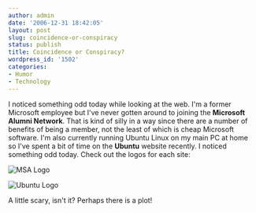 ```yaml
---
author: admin
date: '2006-12-31 18:42:05'
layout: post
slug: coincidence-or-conspiracy
status: publish
title: Coincidence or Conspiracy?
wordpress_id: '1502'
categories:
- Humor
- Technology
---
```


I noticed something odd today while looking at the web. I'm a former
Microsoft employee but I've never gotten around to joining the
**Microsoft Alumni Network**. That is kind of silly in a way since there
are a number of benefits of being a member, not the least of which is
cheap Microsoft software. I'm also currently running Ubuntu Linux on my
main PC at home so I've spent a bit of time on the **Ubuntu** website
recently. I noticed something odd today. Check out the logos for each
site:

![MSA Logo](http://www.arcanology.com/images/msa_logo.gif "MSA Logo")

![Ubuntu
Logo](http://www.arcanology.com/images/ubuntu.jpg "Ubuntu Logo")

A little scary, isn't it? Perhaps there is a plot!
